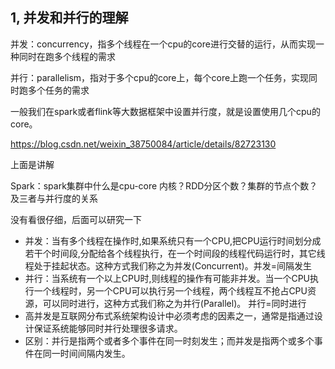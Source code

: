 ## 1,  并发和并行的理解

并发：concurrency，指多个线程在一个cpu的core进行交替的运行，从而实现一种同时在跑多个线程的需求

并行：parallelism，指对于多个cpu的core上，每个core上跑一个任务，实现同时跑多个任务的需求



一般我们在spark或者flink等大数据框架中设置并行度，就是设置使用几个cpu的core。





https://blog.csdn.net/weixin_38750084/article/details/82723130

上面是讲解

Spark：spark集群中什么是cpu-core 内核？RDD分区个数？集群的节点个数？及三者与并行度的关系

没有看很仔细，后面可以研究一下







- 并发：当有多个线程在操作时,如果系统只有一个CPU,把CPU运行时间划分成若干个时间段,分配给各个线程执行，在一个时间段的线程代码运行时，其它线程处于挂起状态。这种方式我们称之为并发(Concurrent)。并发=间隔发生
- 并行：当系统有一个以上CPU时,则线程的操作有可能非并发。当一个CPU执行一个线程时，另一个CPU可以执行另一个线程，两个线程互不抢占CPU资源，可以同时进行，这种方式我们称之为并行(Parallel)。   并行=同时进行
- 高并发是互联网分布式系统架构设计中必须考虑的因素之一，通常是指通过设计保证系统能够同时并行处理很多请求。
- 区别：并行是指两个或者多个事件在同一时刻发生；而并发是指两个或多个事件在同一时间间隔内发生。